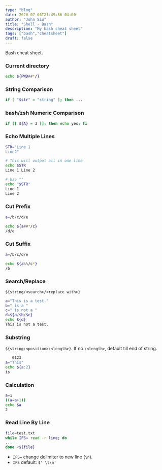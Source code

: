 ```yaml
---
type: "blog"
date: 2020-07-06T21:49:56-04:00
author: "John Siu"
title: "Shell - Bash"
description: "My bash cheat sheet"
tags: ["bash","cheatsheet"]
draft: false
---
```

Bash cheat sheet.
<!--more-->

### Current directory

```sh
echo ${PWD##*/}
```

### String Comparison

```sh
if [ "$str" = "string" ]; then ...
```

### bash/zsh Numeric Comparison

```sh
if [[ ${A} = 3 ]]; then echo yes; fi
```

### Echo Multiple Lines

```sh
STR="Line 1
Line2"

# This will output all in one line
echo $STR
Line 1 Line 2

# Use ""
echo "$STR"
Line 1
Line 2
```

### Cut Prefix

```sh
a=/b/c/d/e

echo ${a##*/c}
/d/e
```

### Cut Suffix

```sh
a=/b/c/d/e

echo ${a%%/c*}
/b
```

### Search/Replace

`${string/<search>/<replace with>}`

```sh
a="This is a test."
b=" is a "
c=" is not a "
d=${a/$b/$c}
echo ${d}
This is not a test.
```

### Substring

`${string:<position>:<length>}`. If no `:<length>`, default till end of string.

```sh
   0123
a="This"
echo ${a:2}
is
```

### Calculation

```sh
a=1
((a=a+1))
echo $a
2
```

### Read Line By Line

```sh
file=test.txt
while IFS= read -r line; do
...
done <${file}
```

- `IFS=` change delimiter to new line (`\n`).
- `IFS` default: `$' \t\n'`